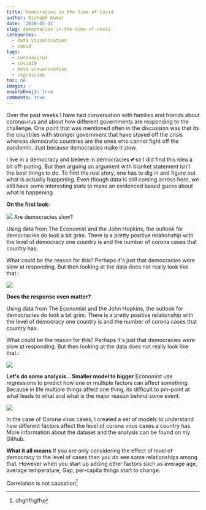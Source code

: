 ```yaml
---
title: Democracies in the time of Covid
author: Rishabh Kumar
date: '2020-05-11'
slug: democracies-in-the-time-of-covid
categories:
  - data visualisation
  - covid
tags:
  - coronavirus
  - covid19
  - data visualisation
  - regression
toc: no
images: ~
enableEmoji: true
comments: true
---
```



Over the past weeks I have had conversation with families and friends about coronavirus and about how different governments are responding to the challenge. One point that was mentioned often in the discussion was that its the countries with stronger government that have stayed off the crisis whereas democratic countries are the ones who cannot fight off the pandemic. Just because democracies make it slow.

I live in a democracy and believe in democracies :two_hearts: so I did find this idea a bit off-putting. But then arguing an argument with blanket statement isn’t the best things to do. To find the real story, one has to dig in and figure out what is actually happening. Even though data is still coming across here, we still have some interesting stats to make an evidenced based guess about what is happening.

**On the first look:**

![](/post/2020-05-11-democracies-in-the-time-of-covid_files/democracies_Weak.png)
Are democracies slow?

Using data from The Economist and the John Hopkins, the outlook for democracies do look a bit grim. There is a pretty positive relationship with the level of democracy one country is and the number of corona cases that country has.  



What could be the reason for this? Perhaps it's just that democracies were slow at responding. But then looking at the data does not really look like that.:

![](/post/2020-05-11-democracies-in-the-time-of-covid_files/lockdown_implementation.png)


__Does the response even matter?__

Using data from The Economist and the John Hopkins, the outlook for democracies do look a bit grim. There is a pretty positive relationship with the level of democracy one country is and the number of corona cases that country has.  


What could be the reason for this? Perhaps it's just that democracies were slow at responding. But then looking at  the data does not really look like that.:

![](/post/2020-05-11-democracies-in-the-time-of-covid_files/loackdown_effects.png)


__Let's do some analysis. . Smaller model to bigger__
Economist use regressions to predict how one or multiple factors can affect something. Because in life multiple things affect one thing, its difficult to pin-point at what leads to what and what is the major reason behind some event. 

![](/post/2020-05-11-democracies-in-the-time-of-covid_files/regression_outputs.png)


In the case of Corona virus cases, I created a set of models to understand how different factors affect the level of corona virus cases a country has. More information about the dataset and the analysis can be found on my Github. 


__What it all means__
If you are only considering the effect of level of democracy to the level of cases then you do see some relationships among that. However when you start up adding other factors such as average age, average temperature, Gap, per-capita things start to change. 



Correlation is not causation[^1]


[^1]:dhghfhgfh


